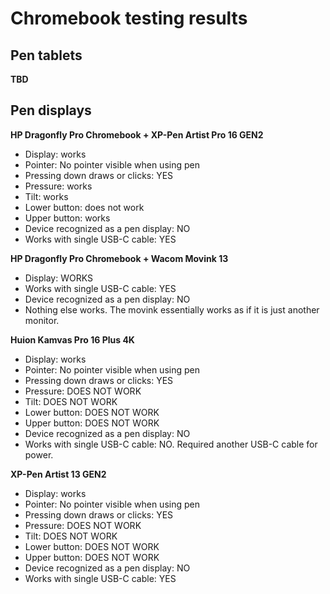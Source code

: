 # Chromebook testing results

## **Pen tablets**

**TBD**

## **Pen displays**

**HP Dragonfly Pro Chromebook + XP-Pen Artist Pro 16 GEN2**&#x20;

* Display: works
* Pointer: No pointer visible when using pen
* Pressing down draws or clicks: YES
* Pressure: works
* Tilt: works
* Lower button: does not work
* Upper button: works
* Device recognized as a pen display: NO
* Works with single USB-C cable: YES

**HP Dragonfly Pro Chromebook + Wacom Movink 13**

* Display: WORKS
* Works with single USB-C cable: YES
* Device recognized as a pen display: NO
* Nothing else works. The movink essentially works as if it is just another monitor.

**Huion Kamvas Pro 16 Plus 4K**

* Display: works
* Pointer: No pointer visible when using pen
* Pressing down draws or clicks: YES
* Pressure: DOES NOT WORK
* Tilt: DOES NOT WORK
* Lower button: DOES NOT WORK
* Upper button: DOES NOT WORK
* Device recognized as a pen display: NO
* Works with single USB-C cable: NO. Required another USB-C cable for power.

**XP-Pen Artist 13 GEN2**

* Display: works
* Pointer: No pointer visible when using pen
* Pressing down draws or clicks: YES
* Pressure: DOES NOT WORK
* Tilt: DOES NOT WORK
* Lower button: DOES NOT WORK
* Upper button: DOES NOT WORK
* Device recognized as a pen display: NO
* Works with single USB-C cable: YES
